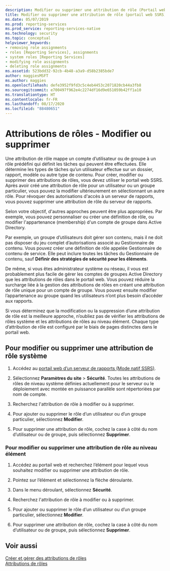 ```yaml
---
description: Modifier ou supprimer une attribution de rôle (Portail web SSRS)
title: Modifier ou supprimer une attribution de rôle (portail web SSRS) | Microsoft Docs
ms.date: 05/07/2019
ms.prod: reporting-services
ms.prod_service: reporting-services-native
ms.technology: security
ms.topic: conceptual
helpviewer_keywords:
- removing role assignments
- roles [Reporting Services], assignments
- system roles [Reporting Services]
- modifying role assignments
- deleting role assignments
ms.assetid: 523bdd32-92cb-4b48-a3a9-d58b2385bde7
author: maggiesMSFT
ms.author: maggies
ms.openlocfilehash: defe3952f9fd3c5c4eb4453c2071820cb44a3fb8
ms.sourcegitcommit: e700497f962e4c2274df16d9e651059b42ff1a10
ms.translationtype: HT
ms.contentlocale: fr-FR
ms.lasthandoff: 08/17/2020
ms.locfileid: "88480651"
---
```

# <a name="role-assignments---modify-or-delete"></a>Attributions de rôles - Modifier ou supprimer

Une attribution de rôle mappe un compte d’utilisateur ou de groupe à un rôle prédéfini qui définit les tâches qui peuvent être effectuées. Elle détermine les types de tâches qu’un utilisateur effectue sur un dossier, rapport, modèle ou autre type de contenu. Pour créer, modifier ou supprimer des attributions de rôles, vous devez utiliser le portail web SSRS. Après avoir créé une attribution de rôle pour un utilisateur ou un groupe particulier, vous pouvez la modifier ultérieurement en sélectionnant un autre rôle. Pour révoquer des autorisations d'accès à un serveur de rapports, vous pouvez supprimer une attribution de rôle du serveur de rapports.  

Selon votre objectif, d'autres approches peuvent être plus appropriées. Par exemple, vous pouvez personnaliser ou créer une définition de rôle, ou modifier l'appartenance (membership) d'un compte de groupe dans Active Directory.  

Par exemple, un groupe d’utilisateurs doit gérer son contenu, mais il ne doit pas disposer du jeu complet d’autorisations associé au Gestionnaire de contenu. Vous pouvez créer une définition de rôle appelée Gestionnaire de contenu de service. Elle peut inclure toutes les tâches du Gestionnaire de contenu, sauf **Définir des stratégies de sécurité pour les éléments**.

De même, si vous êtes administrateur système ou réseau, il vous est probablement plus facile de gérer les comptes de groupes Active Directory que les attributions de rôles dans le portail web. Vous pouvez réduire la surcharge liée à la gestion des attributions de rôles en créant une attribution de rôle unique pour un compte de groupe. Vous pouvez ensuite modifier l’appartenance au groupe quand les utilisateurs n’ont plus besoin d’accéder aux rapports.
  
 Si vous déterminez que la modification ou la suppression d’une attribution de rôle est la meilleure approche, n’oubliez pas de vérifier les attributions de rôles système et les attributions de rôles au niveau élément. Chaque type d’attribution de rôle est configuré par le biais de pages distinctes dans le portail web.
  
## <a name="to-modify-or-delete-a-system-role-assignment"></a>Pour modifier ou supprimer une attribution de rôle système
  
1. Accédez au [portail web d’un serveur de rapports &#40;Mode natif SSRS&#41;](../../reporting-services/web-portal-ssrs-native-mode.md).

2. Sélectionnez **Paramètres du site** > **Sécurité**. Toutes les attributions de rôles de niveau système définies actuellement pour le serveur ou le déploiement avec montée en puissance parallèle sont répertoriées par nom de compte.

3. Recherchez l'attribution de rôle à modifier ou à supprimer.

4. Pour ajouter ou supprimer le rôle d’un utilisateur ou d’un groupe particulier, sélectionnez **Modifier**.

5. Pour supprimer une attribution de rôle, cochez la case à côté du nom d’utilisateur ou de groupe, puis sélectionnez **Supprimer**.

### <a name="to-modify-or-delete-an-item-role-assignment"></a>Pour modifier ou supprimer une attribution de rôle au niveau élément

1. Accédez au portail web et recherchez l’élément pour lequel vous souhaitez modifier ou supprimer une attribution de rôle.

2. Pointez sur l’élément et sélectionnez la flèche déroulante.

3. Dans le menu déroulant, sélectionnez **Sécurité**.

4. Recherchez l'attribution de rôle à modifier ou à supprimer.

5. Pour ajouter ou supprimer le rôle d’un utilisateur ou d’un groupe particulier, sélectionnez **Modifier**.

6. Pour supprimer une attribution de rôle, cochez la case à côté du nom d’utilisateur ou de groupe, puis sélectionnez **Supprimer**.

## <a name="see-also"></a>Voir aussi

[Créer et gérer des attributions de rôles](../../reporting-services/security/create-and-manage-role-assignments.md)  
[Attributions de rôles](../../reporting-services/security/role-assignments.md)  
